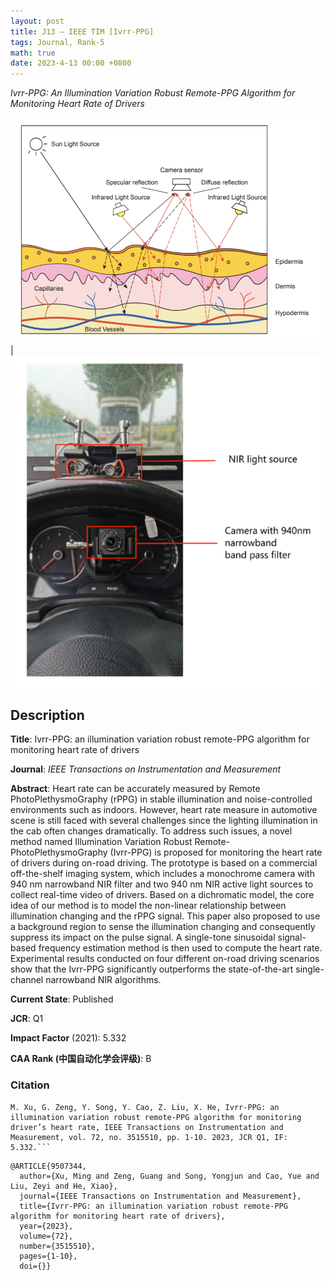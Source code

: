 ```yaml
---
layout: post
title: J13 — IEEE TIM [Ivrr-PPG]
tags: Journal, Rank-5
math: true
date: 2023-4-13 00:00 +0800
---
```


*Ivrr-PPG: An Illumination Variation Robust Remote-PPG Algorithm for Monitoring Heart Rate of Drivers*

![GA](https://github.com/Samlzy/pics/raw/Samlzy-patch-1/XuM01-1.png) | ![GA](https://github.com/Samlzy/pics/raw/Samlzy-patch-1/XuM01-2.png)

## Description

**Title**: Ivrr-PPG: an illumination variation robust remote-PPG algorithm for monitoring heart rate of drivers

**Journal**: *IEEE Transactions on Instrumentation and Measurement*

**Abstract**: Heart rate can be accurately measured by Remote PhotoPlethysmoGraphy (rPPG) in stable illumination and noise-controlled environments such as indoors. However, heart rate measure in automotive scene is still faced with several challenges since the lighting illumination in the cab often changes dramatically. To address such issues, a novel method named Illumination Variation Robust Remote-PhotoPlethysmoGraphy (Ivrr-PPG) is proposed for monitoring the heart rate of drivers during on-road driving. The prototype is based on a commercial off-the-shelf imaging system, which includes a monochrome camera with 940 nm narrowband NIR filter and two 940 nm NIR active light sources to collect real-time video of drivers. Based on a dichromatic model, the core idea of our method is to model the non-linear relationship between illumination changing and the rPPG signal. This paper also proposed to use a background region to sense the illumination changing and consequently suppress its impact on the pulse signal. A single-tone sinusoidal signal-based frequency estimation method is then used to compute the heart rate. Experimental results conducted on four different on-road driving scenarios show that the Ivrr-PPG significantly outperforms the state-of-the-art single-channel narrowband NIR algorithms.

**Current State**: Published

**JCR**: Q1

**Impact Factor** (2021): 5.332

**CAA Rank (中国自动化学会评级)**: B

### Citation

```
M. Xu, G. Zeng, Y. Song, Y. Cao, Z. Liu, X. He, Ivrr-PPG: an illumination variation robust remote-PPG algorithm for monitoring driver’s heart rate, IEEE Transactions on Instrumentation and Measurement, vol. 72, no. 3515510, pp. 1-10. 2023, JCR Q1, IF: 5.332.```
```

```
@ARTICLE{9507344,
  author={Xu, Ming and Zeng, Guang and Song, Yongjun and Cao, Yue and Liu, Zeyi and He, Xiao},
  journal={IEEE Transactions on Instrumentation and Measurement}, 
  title={Ivrr-PPG: an illumination variation robust remote-PPG algorithm for monitoring heart rate of drivers}, 
  year={2023},
  volume={72},
  number={3515510},
  pages={1-10},
  doi={}}

```

